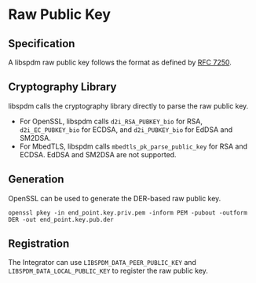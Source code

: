# Raw Public Key

## Specification

A libspdm raw public key follows the format as defined by
[RFC 7250](https://www.rfc-editor.org/rfc/rfc7250).

## Cryptography Library

libspdm calls the cryptography library directly to parse the raw public key.
- For OpenSSL, libspdm calls `d2i_RSA_PUBKEY_bio` for RSA, `d2i_EC_PUBKEY_bio` for ECDSA, and
  `d2i_PUBKEY_bio` for EdDSA and SM2DSA.
- For MbedTLS, libspdm calls `mbedtls_pk_parse_public_key` for RSA and ECDSA. EdDSA and SM2DSA are
  not supported.

## Generation

OpenSSL can be used to generate the DER-based raw public key.
```
openssl pkey -in end_point.key.priv.pem -inform PEM -pubout -outform DER -out end_point.key.pub.der
```

## Registration

The Integrator can use `LIBSPDM_DATA_PEER_PUBLIC_KEY` and `LIBSPDM_DATA_LOCAL_PUBLIC_KEY` to
register the raw public key.
